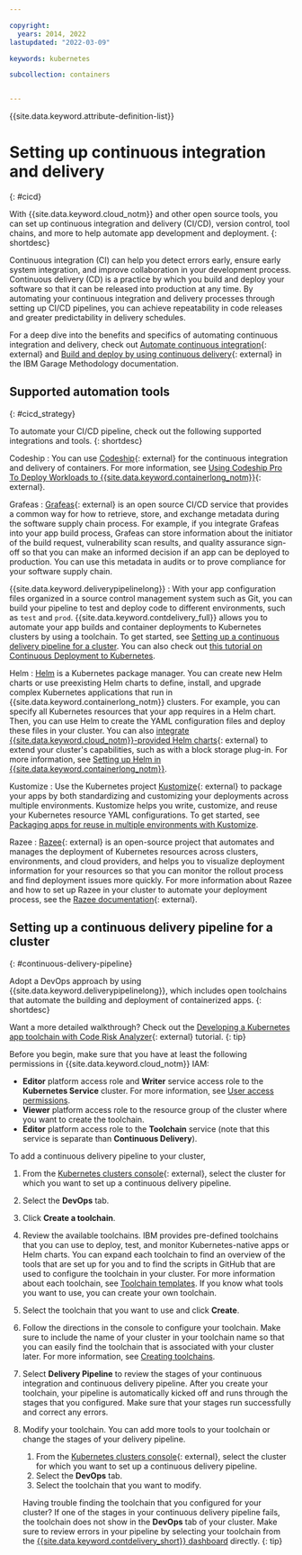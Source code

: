 ```yaml
---

copyright: 
  years: 2014, 2022
lastupdated: "2022-03-09"

keywords: kubernetes

subcollection: containers


---
```


{{site.data.keyword.attribute-definition-list}}


# Setting up continuous integration and delivery
{: #cicd}

With {{site.data.keyword.cloud_notm}} and other open source tools, you can set up continuous integration and delivery (CI/CD), version control, tool chains, and more to help automate app development and deployment.
{: shortdesc}

Continuous integration (CI) can help you detect errors early, ensure early system integration, and improve collaboration in your development process. Continuous delivery (CD) is a practice by which you build and deploy your software so that it can be released into production at any time. By automating your continuous integration and delivery processes through setting up CI/CD pipelines, you can achieve repeatability in code releases and greater predictability in delivery schedules.

For a deep dive into the benefits and specifics of automating continuous integration and delivery, check out [Automate continuous integration](https://www.ibm.com/garage/method/practices/code/practice_continuous_integration){: external} and [Build and deploy by using continuous delivery](https://www.ibm.com/garage/method/practices/deliver/practice_continuous_delivery){: external} in the IBM Garage Methodology documentation.

## Supported automation tools
{: #cicd_strategy}

To automate your CI/CD pipeline, check out the following supported integrations and tools.
{: shortdesc}

Codeship
:   You can use [Codeship](https://www.cloudbees.com/products/codeship){: external} for the continuous integration and delivery of containers. For more information, see [Using Codeship Pro To Deploy Workloads to {{site.data.keyword.containerlong_notm}}](https://www.ibm.com/cloud/blog/using-codeship-pro-deploy-workloads-ibm-container-service){: external}.

Grafeas
:   [Grafeas](https://grafeas.io){: external} is an open source CI/CD service that provides a common way for how to retrieve, store, and exchange metadata during the software supply chain process. For example, if you integrate Grafeas into your app build process, Grafeas can store information about the initiator of the build request, vulnerability scan results, and quality assurance sign-off so that you can make an informed decision if an app can be deployed to production. You can use this metadata in audits or to prove compliance for your software supply chain.

{{site.data.keyword.deliverypipelinelong}}
:   With your app configuration files organized in a source control management system such as Git, you can build your pipeline to test and deploy code to different environments, such as `test` and `prod`. {{site.data.keyword.contdelivery_full}} allows you to automate your app builds and container deployments to Kubernetes clusters by using a toolchain. To get started, see [Setting up a continuous delivery pipeline for a cluster](#continuous-delivery-pipeline). You can also check out [this tutorial on Continuous Deployment to Kubernetes](/docs/solution-tutorials?topic=solution-tutorials-continuous-deployment-to-kubernetes#continuous-deployment-to-kubernetes).

Helm
:   [Helm](https://helm.sh) is a Kubernetes package manager. You can create new Helm charts or use preexisting Helm charts to define, install, and upgrade complex Kubernetes applications that run in {{site.data.keyword.containerlong_notm}} clusters. For example, you can specify all Kubernetes resources that your app requires in a Helm chart. Then, you can use Helm to create the YAML configuration files and deploy these files in your cluster. You can also [integrate {{site.data.keyword.cloud_notm}}-provided Helm charts](https://cloud.ibm.com/kubernetes/helm){: external} to extend your cluster's capabilities, such as with a block storage plug-in. For more information, see [Setting up Helm in {{site.data.keyword.containerlong_notm}}](/docs/containers?topic=containers-helm).

Kustomize
:   Use the Kubernetes project [Kustomize](https://github.com/kubernetes-sigs/kustomize){: external} to package your apps by both standardizing and customizing your deployments across multiple environments. Kustomize helps you write, customize, and reuse your Kubernetes resource YAML configurations. To get started, see [Packaging apps for reuse in multiple environments with Kustomize](/docs/containers?topic=containers-app#kustomize).

Razee
:   [Razee](https://razee.io/){: external} is an open-source project that automates and manages the deployment of Kubernetes resources across clusters, environments, and cloud providers, and helps you to visualize deployment information for your resources so that you can monitor the rollout process and find deployment issues more quickly. For more information about Razee and how to set up Razee in your cluster to automate your deployment process, see the [Razee documentation](https://github.com/razee-io/Razee){: external}.


## Setting up a continuous delivery pipeline for a cluster
{: #continuous-delivery-pipeline}

Adopt a DevOps approach by using {{site.data.keyword.deliverypipelinelong}}, which includes open toolchains that automate the building and deployment of containerized apps.
{: shortdesc}

Want a more detailed walkthrough? Check out the [Developing a Kubernetes app toolchain with Code Risk Analyzer](https://www.ibm.com/cloud/architecture/tutorials/develop-kubernetes-app-with-code-risk-analyzer){: external} tutorial.
{: tip}

Before you begin, make sure that you have at least the following permissions in {{site.data.keyword.cloud_notm}} IAM:
- **Editor** platform access role and **Writer** service access role to the **Kubernetes Service** cluster. For more information, see [User access permissions](/docs/containers?topic=containers-access_reference).
- **Viewer** platform access role to the resource group of the cluster where you want to create the toolchain.
- **Editor** platform access role to the **Toolchain** service (note that this service is separate than **Continuous Delivery**).

To add a continuous delivery pipeline to your cluster,

1. From the [Kubernetes clusters console](https://cloud.ibm.com/kubernetes/clusters){: external}, select the cluster for which you want to set up a continuous delivery pipeline.
2. Select the **DevOps** tab.
3. Click **Create a toolchain**.
4. Review the available toolchains. IBM provides pre-defined toolchains that you can use to deploy, test, and monitor Kubernetes-native apps or Helm charts. You can expand each toolchain to find an overview of the tools that are set up for you and to find the scripts in GitHub that are used to configure the toolchain in your cluster. For more information about each toolchain, see [Toolchain templates](/docs/ContinuousDelivery?topic=ContinuousDelivery-cd_about#templates). If you know what tools you want to use, you can create your own toolchain.
5. Select the toolchain that you want to use and click **Create**.
6. Follow the directions in the console to configure your toolchain. Make sure to include the name of your cluster in your toolchain name so that you can easily find the toolchain that is associated with your cluster later. For more information, see [Creating toolchains](/docs/ContinuousDelivery?topic=ContinuousDelivery-toolchains_getting_started).
7. Select **Delivery Pipeline** to review the stages of your continuous integration and continuous delivery pipeline. After you create your toolchain, your pipeline is automatically kicked off and runs through the stages that you configured. Make sure that your stages run successfully and correct any errors.
8. Modify your toolchain. You can add more tools to your toolchain or change the stages of your delivery pipeline.
    1. From the [Kubernetes clusters console](https://cloud.ibm.com/kubernetes/clusters){: external}, select the cluster for which you want to set up a continuous delivery pipeline.
    2. Select the **DevOps** tab.
    3. Select the toolchain that you want to modify.

    Having trouble finding the toolchain that you configured for your cluster? If one of the stages in your continuous delivery pipeline fails, the toolchain does not show in the **DevOps** tab of your cluster. Make sure to review errors in your pipeline by selecting your toolchain from the [{{site.data.keyword.contdelivery_short}} dashboard](https://cloud.ibm.com/devops/toolchains) directly.
    {: tip}




